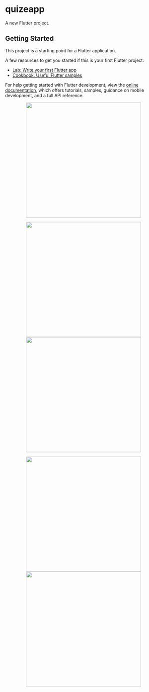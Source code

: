 # quizeapp

A new Flutter project.

## Getting Started

This project is a starting point for a Flutter application.

A few resources to get you started if this is your first Flutter project:

- [Lab: Write your first Flutter app](https://docs.flutter.dev/get-started/codelab)
- [Cookbook: Useful Flutter samples](https://docs.flutter.dev/cookbook)


For help getting started with Flutter development, view the
[online documentation](https://docs.flutter.dev/), which offers tutorials,
samples, guidance on mobile development, and a full API reference.
<p align="center"><img src="https://github.com/Asem130/QuizApp/assets/97855100/113b9eea-fb47-4df1-8180-80ac99645fe7" width="370" >
  
</p>
<p align="center"><img src="https://github.com/Asem130/QuizApp/assets/97855100/03f0fa56-429e-4ab9-89b6-7279cf1e6cc9" width="370" >
<img src="https://github.com/Asem130/QuizApp/assets/97855100/d06dbbf2-5102-4551-8ff2-82a3b244bb7e)" width="370" >
  
</p>
</p>
<p align="center"><img src="https://github.com/Asem130/QuizApp/assets/97855100/39d08fc7-00cf-4fc9-a8f8-1ef503c4120f" width="370" >
<img src="https://github.com/Asem130/QuizApp/assets/97855100/23817800-0e69-43d3-8b04-2b53c1dc9ce4" width="370" >
  
</p>
